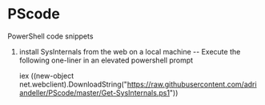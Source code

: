 # PScode
PowerShell code snippets

1. install SysInternals from the web on a local machine
--
Execute the following one-liner in an elevated powershell prompt

    iex ((new-object net.webclient).DownloadString("https://raw.githubusercontent.com/adriandeller/PScode/master/Get-SysInternals.ps1"))
